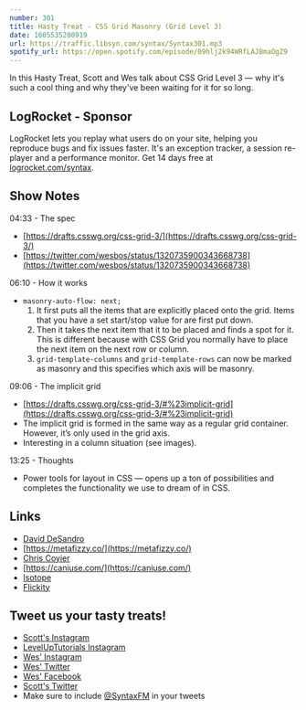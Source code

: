 ```yaml
---
number: 301
title: Hasty Treat - CSS Grid Masonry (Grid Level 3)
date: 1605535200919
url: https://traffic.libsyn.com/syntax/Syntax301.mp3
spotify_url: https://open.spotify.com/episode/09hlj2k94WRfLAJ8maOgZ9
---
```


In this Hasty Treat, Scott and Wes talk about CSS Grid Level 3 — why it's such a cool thing and why they've been waiting for it for so long.

## LogRocket - Sponsor
LogRocket lets you replay what users do on your site, helping you reproduce bugs and fix issues faster. It's an exception tracker, a session re-player and a performance monitor. Get 14 days free at [logrocket.com/syntax](https://logrocket.com/syntax).

## Show Notes

04:33 - The spec
* [https://drafts.csswg.org/css-grid-3/](https://drafts.csswg.org/css-grid-3/)
* [https://twitter.com/wesbos/status/1320735900343668738](https://twitter.com/wesbos/status/1320735900343668738)

06:10 - How it works
* `masonry-auto-flow: next;`
  1. It first puts all the items that are explicitly placed onto the grid. Items that you have a set start/stop value for are first put down.
  2. Then it takes the next item that it to be placed and finds a spot for it. This is different because with CSS Grid you normally have to place the next item on the next row or column.
  3. `grid-template-columns` and `grid-template-rows` can now be marked as masonry and this specifies which axis will be masonry.

09:06 - The implicit grid
* [https://drafts.csswg.org/css-grid-3/#%23implicit-grid](https://drafts.csswg.org/css-grid-3/#%23implicit-grid)
* The implicit grid is formed in the same way as a regular grid container. However, it’s only used in the grid axis.
* Interesting in a column situation (see images).

13:25 - Thoughts
* Power tools for layout in CSS — opens up a ton of possibilities and completes the functionality we use to dream of in CSS.

## Links
* [David DeSandro](https://desandro.com/)
* [https://metafizzy.co/](https://metafizzy.co/)
* [Chris Coyier](https://chriscoyier.net/)
* [https://caniuse.com/](https://caniuse.com/)
* [Isotope](https://isotope.metafizzy.co/)
* [Flickity](https://flickity.metafizzy.co/)

## Tweet us your tasty treats!
* [Scott's Instagram](https://www.instagram.com/stolinski/)
* [LevelUpTutorials Instagram](https://www.instagram.com/LevelUpTutorials/)
* [Wes' Instagram](https://www.instagram.com/wesbos/)
* [Wes' Twitter](https://twitter.com/wesbos)
* [Wes' Facebook](https://www.facebook.com/wesbos.developer)
* [Scott's Twitter](https://twitter.com/stolinski)
* Make sure to include [@SyntaxFM](https://twitter.com/SyntaxFM) in your tweets
